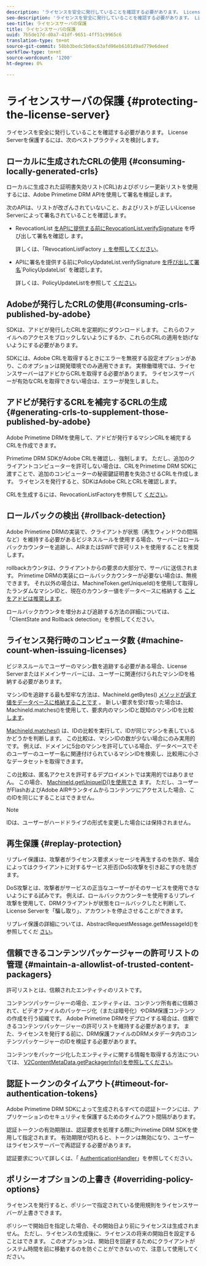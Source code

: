 ```yaml
---
description: 'ライセンスを安全に発行していることを確認する必要があります。 License Serverを保護するには、以下のベストプラクティスを検討します。 '
seo-description: 'ライセンスを安全に発行していることを確認する必要があります。 License Serverを保護するには、以下のベストプラクティスを検討します。 '
seo-title: ライセンスサーバの保護
title: ライセンスサーバの保護
uuid: 7b5de17d-d0a7-41df-9651-4ff51c9965c6
translation-type: tm+mt
source-git-commit: 58bb3bedc5b0ac63afd96eb6101d9ad779e6deed
workflow-type: tm+mt
source-wordcount: '1200'
ht-degree: 0%

---
```



# ライセンスサーバの保護 {#protecting-the-license-server}

ライセンスを安全に発行していることを確認する必要があります。 License Serverを保護するには、次のベストプラクティスを検討します。

## ローカルに生成されたCRLの使用 {#consuming-locally-generated-crls}

ローカルに生成された証明書失効リスト(CRL)およびポリシー更新リストを使用するには、Adobe Primetime DRM APIを使用して署名を検証します。

次のAPIは、リストが改ざんされていないこと、およびリストが正しいLicense Serverによって署名されていることを確認します。

* RevocationList [をAPIに提供する前にRevocationList.verifySignature](https://help.adobe.com/en_US/primetime/api/drm-apis/server/javadocs-flashaccess-pro/com/adobe/flashaccess/sdk/revocation/RevocationList.html#verifySignature(java.security.cert.X509Certificate)) を呼び出して署名を確認し [](https://help.adobe.com/en_US/primetime/api/drm-apis/server/javadocs-flashaccess-pro/com/adobe/flashaccess/sdk/revocation/RevocationList.html) ます。

   詳しくは、「RevocationListFactory [」を参照してください](https://help.adobe.com/en_US/primetime/api/drm-apis/server/javadocs-flashaccess-pro/com/adobe/flashaccess/sdk/revocation/RevocationListFactory.html)。

* APIに署名を提供する前にPolicyUpdateList.verifySignature [を呼び出して署名](https://help.adobe.com/en_US/primetime/api/drm-apis/server/javadocs-flashaccess-pro/com/adobe/flashaccess/sdk/policyupdate/PolicyUpdateList.html#verifySignature(java.security.cert.X509Certificate))`PolicyUpdateList` を確認します。

   詳しくは、PolicyUpdateListを参照して [ください](https://help.adobe.com/en_US/primetime/api/drm-apis/server/javadocs-flashaccess-pro/com/adobe/flashaccess/sdk/policyupdate/PolicyUpdateList.html)。

## Adobeが発行したCRLの使用{#consuming-crls-published-by-adobe}

SDKは、アドビが発行したCRLを定期的にダウンロードします。 これらのファイルへのアクセスをブロックしないようにするか、これらのCRLの適用を妨げないようにする必要があります。

SDKには、Adobe CRLを取得するときにエラーを無視する設定オプションがあり、このオプションは開発環境でのみ適用できます。 実稼働環境では、ライセンスサーバーはアドビからCRLを取得する必要があります。 ライセンスサーバーが有効なCRLを取得できない場合は、エラーが発生しました。

## アドビが発行するCRLを補完するCRLの生成{#generating-crls-to-supplement-those-published-by-adobe}

Adobe Primetime DRMを使用して、アドビが発行するマシンCRLを補完するCRLを作成できます。

Primetime DRM SDKがAdobe CRLを確認し、強制します。 ただし、追加のクライアントコンピューターを許可しない場合は、CRLをPrimetime DRM SDKに渡すことで、追加のコンピューターの秘密鍵証明書を失効させるCRLを作成します。 ライセンスを発行すると、SDKはAdobe CRLとCRLを確認します。

CRLを生成するには、RevocationListFactoryを参照して [ください](https://help.adobe.com/en_US/primetime/api/drm-apis/server/javadocs-flashaccess-pro/com/adobe/flashaccess/sdk/revocation/RevocationListFactory.html)。

## ロールバックの検出 {#rollback-detection}

Adobe Primetime DRMの実装で、クライアントが状態（再生ウィンドウの間隔など）を維持する必要があるビジネスルールを使用する場合、サーバーはロールバックカウンターを追跡し、AIRまたはSWFで許可リストを使用することを推奨します。

rollbackカウンタは、クライアントからの要求の大部分で、サーバに送信されます。 Primetime DRMの実装にロールバックカウンターが必要ない場合は、無視できます。 それ以外の場合は、MachineToken.getUniqueId()を使用して取得したランダムなマシンIDと、現在のカウンター値をデータベースに格納する [ことをアドビは推奨します](https://help.adobe.com/en_US/primetime/api/drm-apis/server/javadocs-flashaccess-pro/com/adobe/flashaccess/sdk/cert/MachineId.html#getUniqueId())。

ロールバックカウンタを増分および追跡する方法の詳細については、「ClientState [](https://help.adobe.com/en_US/primetime/api/drm-apis/server/javadocs-flashaccess-pro/com/adobe/flashaccess/sdk/protocol/ClientState.html) and Rollback detection」を参照してください。

## ライセンス発行時のコンピュータ数 {#machine-count-when-issuing-licenses}

ビジネスルールでユーザーのマシン数を追跡する必要がある場合、License Serverまたはドメインサーバーには、ユーザーに関連付けられたマシンIDを格納する必要があります。

マシンIDを追跡する最も堅牢な方法は、MachineId.getBytes() [メソッドが返す値をデータベースに格納することです](https://help.adobe.com/en_US/primetime/api/drm-apis/server/javadocs-flashaccess-pro/com/adobe/flashaccess/sdk/cert/MachineId.html#getBytes()) 。 新しい要求を受け取った場合は、MachineId.matches()を使用して、要求内のマシンIDと既知のマシンIDを比較 [します](https://help.adobe.com/en_US/primetime/api/drm-apis/server/javadocs-flashaccess-pro/com/adobe/flashaccess/sdk/cert/MachineId.html#matches(com.adobe.flashaccess.sdk.cert.MachineId))。

[MachineId.matches()](https://help.adobe.com/en_US/primetime/api/drm-apis/server/javadocs-flashaccess-pro/com/adobe/flashaccess/sdk/cert/MachineId.html#matches(com.adobe.flashaccess.sdk.cert.MachineId)) は、IDの比較を実行して、IDが同じマシンを表しているかどうかを判断します。 この比較は、マシンIDの数が少ない場合にのみ実用的です。 例えば、ドメインに5台のマシンを許可している場合、データベースでそのユーザーのユーザー名に関連付けられているマシンIDを検索し、比較用に小さなデータセットを取得できます。

この比較は、匿名アクセスを許可するデプロイメントでは実用的ではありません。 この場合、 [MachineId.getUniqueID()を使用でき](https://help.adobe.com/en_US/primetime/api/drm-apis/server/javadocs-flashaccess-pro/com/adobe/flashaccess/sdk/cert/MachineId.html#getUniqueId()) ます。 ただし、ユーザーがFlashおよびAdobe AIR®ランタイムからコンテンツにアクセスした場合、このIDを同じにすることはできません。

>[!NOTE]
>
>IDは、ユーザーがハードドライブの形式を変更した場合には保持されません。

## 再生保護 {#replay-protection}

リプレイ保護は、攻撃者がライセンス要求メッセージを再生するのを防ぎ、場合によってはクライアントに対するサービス拒否(DoS)攻撃を引き起こすのを防ぎます。

DoS攻撃とは、攻撃者がサービスの正当なユーザーがそのサービスを使用できないようにする試みです。 例えば、ロールバックカウンターを使用するリプレイ攻撃を使用して、DRMクライアントが状態をロールバックしたと判断して、License Serverを「騙し取り」、アカウントを停止させることができます。

リプレイ保護の詳細については、AbstractRequestMessage.getMessageId()を参照してくだ [ さい](https://help.adobe.com/en_US/primetime/api/drm-apis/server/javadocs-flashaccess-pro/com/adobe/flashaccess/sdk/protocol/AbstractRequestMessage.html#getMessageId())。

## 信頼できるコンテンツパッケージャーの許可リストの管理 {#maintain-a-allowlist-of-trusted-content-packagers}

許可リストとは、信頼されたエンティティのリストです。

コンテンツパッケージャーの場合、エンティティは、コンテンツ所有者に信頼されて、ビデオファイルのパッケージ化（または暗号化）やDRM保護コンテンツの作成を行う組織です。 Adobe Primetime DRMをデプロイする場合は、信頼できるコンテンツパッケージャーの許可リストを維持する必要があります。 また、ライセンスを発行する前に、DRM保護ファイルのDRMメタデータ内のコンテンツパッケージャーのIDを検証する必要があります。

コンテンツをパッケージ化したエンティティに関する情報を取得する方法については、 [V2ContentMetaData.getPackagerInfo()を参照してください](https://help.adobe.com/en_US/primetime/api/drm-apis/server/javadocs-flashaccess-pro/com/adobe/flashaccess/sdk/media/drm/keys/v2/V2ContentMetaData.html#getPackagerInfo())。

## 認証トークンのタイムアウト{#timeout-for-authentication-tokens}

Adobe Primetime DRM SDKによって生成されるすべての認証トークンには、アプリケーションのセキュリティを保護するためのタイムアウト間隔があります。

認証トークンの有効期限は、認証要求を処理する際にPrimetime DRM SDKを使用して指定されます。 有効期限が切れると、トークンは無効になり、ユーザーはライセンスサーバーで再認証する必要があります。

認証要求について詳しくは、「 [AuthenticationHandler](https://help.adobe.com/en_US/primetime/api/drm-apis/server/javadocs-flashaccess-pro/com/adobe/flashaccess/sdk/protocol/authentication/AuthenticationHandler.html)」を参照してください。

## ポリシーオプションの上書き {#overriding-policy-options}

ライセンスを発行すると、ポリシーで指定されている使用規則をライセンスサーバーが上書きできます。

ポリシーで開始日を指定した場合、その開始日より前にライセンスは生成されません。 ただし、ライセンスの生成後に、ライセンスの将来の開始日を設定することはできます。 このオプションは、開始日を回避するためにクライアントがシステム時間を前に移動するのを防ぐことができないので、注意して使用してください。
